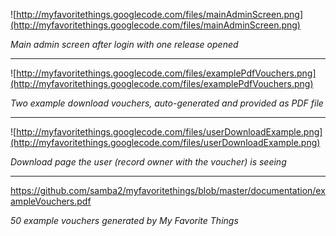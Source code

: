 ![http://myfavoritethings.googlecode.com/files/mainAdminScreen.png](http://myfavoritethings.googlecode.com/files/mainAdminScreen.png)

_Main admin screen after login with one release opened_

---

![http://myfavoritethings.googlecode.com/files/examplePdfVouchers.png](http://myfavoritethings.googlecode.com/files/examplePdfVouchers.png)

_Two example download vouchers, auto-generated and provided as PDF file_

---

![http://myfavoritethings.googlecode.com/files/userDownloadExample.png](http://myfavoritethings.googlecode.com/files/userDownloadExample.png)

_Download page the user (record owner with the voucher) is seeing_

---

https://github.com/samba2/myfavoritethings/blob/master/documentation/exampleVouchers.pdf

_50 example vouchers generated by My Favorite Things_

